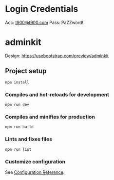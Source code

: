 # Login Credentials
Acc: t900@t900.com
Pass: PaZZword!

# adminkit
Design: https://usebootstrap.com/preview/adminkit

## Project setup
```
npm install
```

### Compiles and hot-reloads for development
```
npm run dev
```

### Compiles and minifies for production
```
npm run build
```

### Lints and fixes files
```
npm run lint
```

### Customize configuration
See [Configuration Reference](https://cli.vuejs.org/config/).
